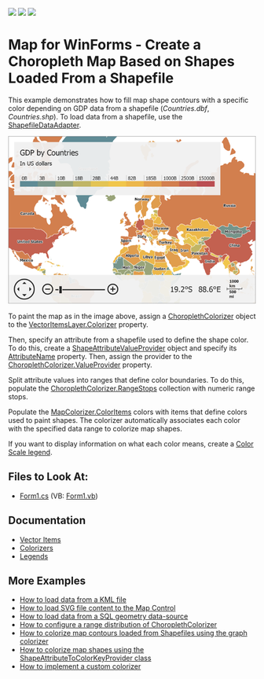 <!-- default badges list -->
![](https://img.shields.io/endpoint?url=https://codecentral.devexpress.com/api/v1/VersionRange/128576138/14.2.3%2B)
[![](https://img.shields.io/badge/Open_in_DevExpress_Support_Center-FF7200?style=flat-square&logo=DevExpress&logoColor=white)](https://supportcenter.devexpress.com/ticket/details/E4691)
[![](https://img.shields.io/badge/📖_How_to_use_DevExpress_Examples-e9f6fc?style=flat-square)](https://docs.devexpress.com/GeneralInformation/403183)
<!-- default badges end -->

# Map for WinForms - Create a Choropleth Map Based on Shapes Loaded From a Shapefile

This example demonstrates how to fill map shape contours with a specific color depending on GDP data from a shapefile (_Countries.dbf_, _Countries.shp_). To load data from a shapefile, use the [ShapefileDataAdapter](https://docs.devexpress.com/WindowsForms/DevExpress.XtraMap.ShapefileDataAdapter?p=netframework).

![Resulting map](Images/resulting-map.png)

To paint the map as in the image above, assign a [ChoroplethColorizer](https://docs.devexpress.com/WindowsForms/DevExpress.XtraMap.ChoroplethColorizer?p=netframework) object to the [VectorItemsLayer.Colorizer](https://docs.devexpress.com/WindowsForms/DevExpress.XtraMap.VectorItemsLayer.Colorizer) property.

Then, specify an attribute from a shapefile used to define the shape color. To do this, create a [ShapeAttributeValueProvider](https://docs.devexpress.com/WindowsForms/DevExpress.XtraMap.ShapeAttributeValueProvider) object and specify its [AttributeName](https://docs.devexpress.com/WindowsForms/DevExpress.XtraMap.ShapeAttributeValueProvider.AttributeName) property. Then, assign the provider to the [ChoroplethColorizer.ValueProvider](https://docs.devexpress.com/WindowsForms/DevExpress.XtraMap.ChoroplethColorizer.ValueProvider) property.

Split attribute values into ranges that define color boundaries. To do this, populate the [ChoroplethColorizer.RangeStops](https://docs.devexpress.com/WindowsForms/DevExpress.XtraMap.ChoroplethColorizer.RangeStops) collection with numeric range stops.

Populate the [MapColorizer.ColorItems](https://docs.devexpress.com/WindowsForms/DevExpress.XtraMap.ChoroplethColorizer.ColorItems) colors with items that define colors used to paint shapes. The colorizer automatically associates each color with the specified data range to colorize map shapes.

If you want to display information on what each color means, create a [Color Scale legend](https://docs.devexpress.com/WindowsForms/DevExpress.XtraMap.ColorScaleLegend).

## Files to Look At:

* [Form1.cs](./CS/XtraMap_ShapefileDataAdapter/Form1.cs) (VB: [Form1.vb](./VB/XtraMap_ShapefileDataAdapter/Form1.vb))

## Documentation

* [Vector Items](https://docs.devexpress.com/WindowsForms/15091/controls-and-libraries/map-control/visual-elements/vector-items)
* [Colorizers](https://docs.devexpress.com/WindowsForms/15083/controls-and-libraries/map-control/vector-data/colorizers)
* [Legends](https://docs.devexpress.com/WindowsForms/15089/controls-and-libraries/map-control/visual-elements/legends)

## More Examples

* [How to load data from a KML file](https://github.com/DevExpress-Examples/how-to-load-data-from-a-kml-file-t140303)
* [How to load SVG file content to the Map Control](https://github.com/DevExpress-Examples/how-to-load-svg-file-content-to-the-map-control-t312482)
* [How to load data from a SQL geometry data-source](https://github.com/DevExpress-Examples/how-to-load-data-from-a-sql-geometry-data-source-t175898)
* [How to configure a range distribution of ChoroplethColorizer](https://github.com/DevExpress-Examples/how-to-configure-a-range-distribution-of-choroplethcolorizer-t142434)
* [How to colorize map contours loaded from Shapefiles using the graph colorizer](https://github.com/DevExpress-Examples/how-to-colorize-map-contours-loaded-from-shapefiles-using-the-graph-colorizer-e4723)
* [How to colorize map shapes using the ShapeAttributeToColorKeyProvider class](https://github.com/DevExpress-Examples/how-to-colorize-map-shapes-using-the-shapeattributetocolorkeyprovider-class-t140151)
* [How to implement a custom colorizer](https://github.com/DevExpress-Examples/how-to-implement-a-custom-colorizer-e4753)
